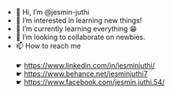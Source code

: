 - 👋 Hi, I’m @jesmin-juthi
- 👀 I’m interested in learning new things!
- 🌱 I’m currently learning everything 😁
- 💞️ I’m looking to collaborate on newbies.
- 📫 How to reach me <br/>  
    ☛ https://www.linkedin.com/in/jesminjuthi/ <br/>
    ☛ https://www.behance.net/jesminjuthi7 <br/>
    ☛ https://www.facebook.com/jesmin.juthi.54/ <br/>
<!---
jesmin-juthi/jesmin-juthi is a ✨ special ✨ repository because its `README.md` (this file) appears on your GitHub profile.
You can click the Preview link to take a look at your changes.
--->
